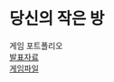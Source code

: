 # 당신의 작은 방
게임 포트폴리오   
[발표자료](https://www.miricanvas.com/v/11pc2d0)  
[게임파일](http://naver.me/F6xtn1hZ)
